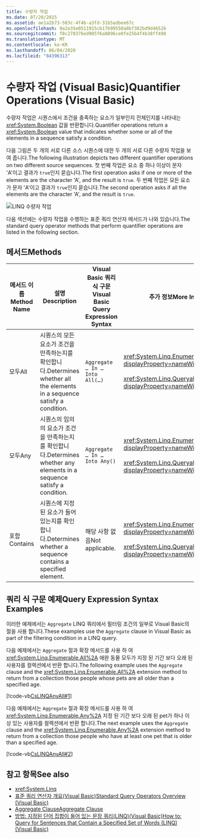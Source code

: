 ```yaml
---
title: 수량자 작업
ms.date: 07/20/2015
ms.assetid: ae1a2b73-503c-4f4b-a3fd-31b5adbee67c
ms.openlocfilehash: 9a2e35e0511915cb17b99550a8bf382bd9d46526
ms.sourcegitcommit: f8c270376ed905f6a8896ce0fe25b4f4b38ff498
ms.translationtype: MT
ms.contentlocale: ko-KR
ms.lasthandoff: 06/04/2020
ms.locfileid: "84396313"
---
```

# <a name="quantifier-operations-visual-basic"></a><span data-ttu-id="18161-102">수량자 작업 (Visual Basic)</span><span class="sxs-lookup"><span data-stu-id="18161-102">Quantifier Operations (Visual Basic)</span></span>
<span data-ttu-id="18161-103">수량자 작업은 시퀀스에서 조건을 충족하는 요소가 일부인지 전체인지를 나타내는 <xref:System.Boolean> 값을 반환합니다.</span><span class="sxs-lookup"><span data-stu-id="18161-103">Quantifier operations return a <xref:System.Boolean> value that indicates whether some or all of the elements in a sequence satisfy a condition.</span></span>  
  
 <span data-ttu-id="18161-104">다음 그림은 두 개의 서로 다른 소스 시퀀스에 대한 두 개의 서로 다른 수량자 작업을 보여 줍니다.</span><span class="sxs-lookup"><span data-stu-id="18161-104">The following illustration depicts two different quantifier operations on two different source sequences.</span></span> <span data-ttu-id="18161-105">첫 번째 작업은 요소 중 하나 이상이 문자 'A'이고 결과가 `true`인지 묻습니다.</span><span class="sxs-lookup"><span data-stu-id="18161-105">The first operation asks if one or more of the elements are the character 'A', and the result is `true`.</span></span> <span data-ttu-id="18161-106">두 번째 작업은 모든 요소가 문자 'A'이고 결과가 `true`인지 묻습니다.</span><span class="sxs-lookup"><span data-stu-id="18161-106">The second operation asks if all the elements are the character 'A', and the result is `true`.</span></span>  
  
 ![LINQ 수량자 작업](./media/quantifier-operations/linq-quantifier-operations.png)  
  
 <span data-ttu-id="18161-108">다음 섹션에는 수량자 작업을 수행하는 표준 쿼리 연산자 메서드가 나와 있습니다.</span><span class="sxs-lookup"><span data-stu-id="18161-108">The standard query operator methods that perform quantifier operations are listed in the following section.</span></span>  
  
## <a name="methods"></a><span data-ttu-id="18161-109">메서드</span><span class="sxs-lookup"><span data-stu-id="18161-109">Methods</span></span>  
  
|<span data-ttu-id="18161-110">메서드 이름</span><span class="sxs-lookup"><span data-stu-id="18161-110">Method Name</span></span>|<span data-ttu-id="18161-111">설명</span><span class="sxs-lookup"><span data-stu-id="18161-111">Description</span></span>|<span data-ttu-id="18161-112">Visual Basic 쿼리 식 구문</span><span class="sxs-lookup"><span data-stu-id="18161-112">Visual Basic Query Expression Syntax</span></span>|<span data-ttu-id="18161-113">추가 정보</span><span class="sxs-lookup"><span data-stu-id="18161-113">More Information</span></span>|  
|-----------------|-----------------|------------------------------------------|----------------------|  
|<span data-ttu-id="18161-114">모두</span><span class="sxs-lookup"><span data-stu-id="18161-114">All</span></span>|<span data-ttu-id="18161-115">시퀀스의 모든 요소가 조건을 만족하는지를 확인합니다.</span><span class="sxs-lookup"><span data-stu-id="18161-115">Determines whether all the elements in a sequence satisfy a condition.</span></span>|`Aggregate … In … Into All(…)`|<xref:System.Linq.Enumerable.All%2A?displayProperty=nameWithType><br /><br /> <xref:System.Linq.Queryable.All%2A?displayProperty=nameWithType>|  
|<span data-ttu-id="18161-116">모두</span><span class="sxs-lookup"><span data-stu-id="18161-116">Any</span></span>|<span data-ttu-id="18161-117">시퀀스의 임의의 요소가 조건을 만족하는지를 확인합니다.</span><span class="sxs-lookup"><span data-stu-id="18161-117">Determines whether any elements in a sequence satisfy a condition.</span></span>|`Aggregate … In … Into Any()`|<xref:System.Linq.Enumerable.Any%2A?displayProperty=nameWithType><br /><br /> <xref:System.Linq.Queryable.Any%2A?displayProperty=nameWithType>|  
|<span data-ttu-id="18161-118">포함</span><span class="sxs-lookup"><span data-stu-id="18161-118">Contains</span></span>|<span data-ttu-id="18161-119">시퀀스에 지정된 요소가 들어 있는지를 확인합니다.</span><span class="sxs-lookup"><span data-stu-id="18161-119">Determines whether a sequence contains a specified element.</span></span>|<span data-ttu-id="18161-120">해당 사항 없음</span><span class="sxs-lookup"><span data-stu-id="18161-120">Not applicable.</span></span>|<xref:System.Linq.Enumerable.Contains%2A?displayProperty=nameWithType><br /><br /> <xref:System.Linq.Queryable.Contains%2A?displayProperty=nameWithType>|  
  
## <a name="query-expression-syntax-examples"></a><span data-ttu-id="18161-121">쿼리 식 구문 예제</span><span class="sxs-lookup"><span data-stu-id="18161-121">Query Expression Syntax Examples</span></span>  
 <span data-ttu-id="18161-122">이러한 예제에서는 `Aggregate` LINQ 쿼리에서 필터링 조건의 일부로 Visual Basic의 절을 사용 합니다.</span><span class="sxs-lookup"><span data-stu-id="18161-122">These examples use the `Aggregate` clause in Visual Basic as part of the filtering condition in a LINQ query.</span></span>  
  
 <span data-ttu-id="18161-123">다음 예제에서는 `Aggregate` 절과 확장 메서드를 사용 하 여 <xref:System.Linq.Enumerable.All%2A> 애완 동물 모두가 지정 된 기간 보다 오래 된 사용자를 컬렉션에서 반환 합니다.</span><span class="sxs-lookup"><span data-stu-id="18161-123">The following example uses the `Aggregate` clause and the <xref:System.Linq.Enumerable.All%2A> extension method to return from a collection those people whose pets are all older than a specified age.</span></span>  
  
 [!code-vb[CsLINQAnyAll#1](~/samples/snippets/visualbasic/VS_Snippets_VBCSharp/CsLINQAnyAll/VB/AnyAll.vb#1)]  
  
 <span data-ttu-id="18161-124">다음 예제에서는 `Aggregate` 절과 확장 메서드를 사용 하 여 <xref:System.Linq.Enumerable.Any%2A> 지정 된 기간 보다 오래 된 pet가 하나 이상 있는 사용자를 컬렉션에서 반환 합니다.</span><span class="sxs-lookup"><span data-stu-id="18161-124">The next example uses the `Aggregate` clause and the <xref:System.Linq.Enumerable.Any%2A> extension method to return from a collection those people who have at least one pet that is older than a specified age.</span></span>  
  
 [!code-vb[CsLINQAnyAll#2](~/samples/snippets/visualbasic/VS_Snippets_VBCSharp/CsLINQAnyAll/VB/AnyAll.vb#2)]  
  
## <a name="see-also"></a><span data-ttu-id="18161-125">참고 항목</span><span class="sxs-lookup"><span data-stu-id="18161-125">See also</span></span>

- <xref:System.Linq>
- [<span data-ttu-id="18161-126">표준 쿼리 연산자 개요(Visual Basic)</span><span class="sxs-lookup"><span data-stu-id="18161-126">Standard Query Operators Overview (Visual Basic)</span></span>](standard-query-operators-overview.md)
- [<span data-ttu-id="18161-127">Aggregate Clause</span><span class="sxs-lookup"><span data-stu-id="18161-127">Aggregate Clause</span></span>](../../../language-reference/queries/aggregate-clause.md)
- [<span data-ttu-id="18161-128">방법: 지정된 단어 집합이 들어 있는 문장 쿼리(LINQ)(Visual Basic)</span><span class="sxs-lookup"><span data-stu-id="18161-128">How to: Query for Sentences that Contain a Specified Set of Words (LINQ) (Visual Basic)</span></span>](how-to-query-for-sentences-that-contain-a-specified-set-of-words.md)
